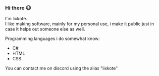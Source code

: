 ### Hi there 😉

I'm lixkote.  
I like making software, mainly for my personal use, i make it public just in case it helps out someone else as well.


Programming languages i do somewhat know:
- C#
- HTML
- CSS 

 
You can contact me on discord using the alias "lixkote"
